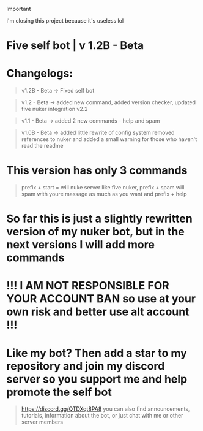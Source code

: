> [!IMPORTANT]
> I'm closing this project because it's useless lol

# Five self bot | v 1.2B - Beta

# Changelogs:

> v1.2B - Beta -> Fixed self bot

> v1.2 - Beta -> added new command, added version checker, updated five nuker integration v2.2

> v1.1 - Beta -> added 2 new commands - help and spam 

> v1.0B - Beta -> added little rewrite of config system removed references to nuker and added a small warning for those who haven't read the readme

# This version has only 3 commands
>prefix + start = will nuke server like five nuker, prefix + spam will spam with youre massage as much as you want and prefix + help

# So far this is just a slightly rewritten version of my nuker bot, but in the next versions I will add more commands

# !!! I AM NOT RESPONSIBLE FOR YOUR ACCOUNT BAN so use at your own risk and better use alt account !!!

# Like my bot? Then add a star to my repository and join my discord server so you support me and help promote the self bot  

> https://discord.gg/QTDXqt8PA8 you can also find announcements, tutorials, information about the bot, or just chat with me or other server members
